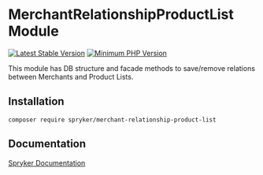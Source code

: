 # MerchantRelationshipProductList Module
[![Latest Stable Version](https://poser.pugx.org/spryker/merchant-relationship-product-list/v/stable.svg)](https://packagist.org/packages/spryker/merchant-relationship-product-list)
[![Minimum PHP Version](https://img.shields.io/badge/php-%3E%3D%208.0-8892BF.svg)](https://php.net/)

This module has DB structure and facade methods to save/remove relations between Merchants and Product Lists.

## Installation

```
composer require spryker/merchant-relationship-product-list
```

## Documentation

[Spryker Documentation](https://docs.spryker.com)
